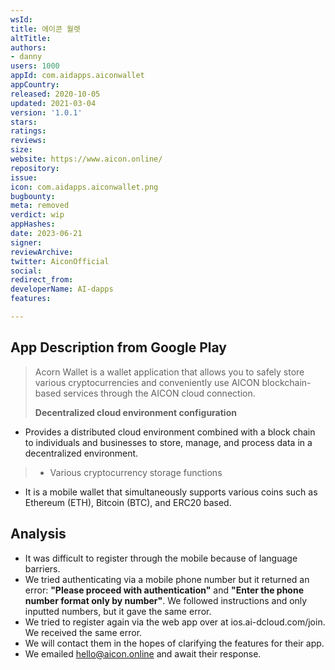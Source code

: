 ```yaml
---
wsId: 
title: 에이콘 월렛
altTitle: 
authors:
- danny
users: 1000
appId: com.aidapps.aiconwallet
appCountry: 
released: 2020-10-05
updated: 2021-03-04
version: '1.0.1'
stars: 
ratings: 
reviews: 
size: 
website: https://www.aicon.online/
repository: 
issue: 
icon: com.aidapps.aiconwallet.png
bugbounty: 
meta: removed
verdict: wip
appHashes: 
date: 2023-06-21
signer: 
reviewArchive: 
twitter: AiconOfficial
social: 
redirect_from: 
developerName: AI-dapps
features: 

---
```


## App Description from Google Play 

> Acorn Wallet is a wallet application that allows you to safely store various cryptocurrencies and conveniently use AICON blockchain-based services through the AICON cloud connection.
>
> **Decentralized cloud environment configuration**
- Provides a distributed cloud environment combined with a block chain to individuals and businesses to store, manage, and process data in a decentralized environment.
>
> - Various cryptocurrency storage functions
- It is a mobile wallet that simultaneously supports various coins such as Ethereum (ETH), Bitcoin (BTC), and ERC20 based.

## Analysis 

- It was difficult to register through the mobile because of language barriers. 
- We tried authenticating via a mobile phone number but it returned an error: **"Please proceed with authentication"** and **"Enter the phone number format only by number"**. We followed instructions and only inputted numbers, but it gave the same error. 
- We tried to register again via the web app over at ios.ai-dcloud.com/join. We received the same error. 
- We will contact them in the hopes of clarifying the features for their app. 
- We emailed hello@aicon.online and await their response.
